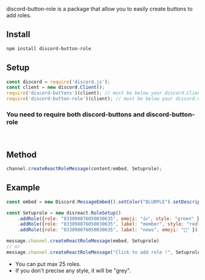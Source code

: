 
discord-button-role is a package that allow you to easily create buttons to add roles.

## Install
```sh
npm install discord-button-role
```
## Setup
```js
const discord = require('discord.js');
const client = new discord.Client();
require('discord-buttons')(client); // must be below your discord.Client()
require('discord-button-role')(client); // must be below your discord.Client()
```

### You need to require both discord-buttons and discord-button-role 

<br />

## Method
```js
channel.createReactRoleMessage(content/embed, Setuprole);
```

## Example
```js
const embed = new Discord.MessageEmbed().setColor("BLURPLE").setDescription("Click to add role !")

const Setuprole = new disreact.RoleSetup()
    .addRole({role: "833098076050030635", emoji: "👍", style: "green" })
    .addRole({role: "833098076050030635", label: "member", style: "red" })
    .addRole({role: "833098076050030635", label: "news", emoji: "📰" })

message.channel.createReactRoleMessage(embed, Setuprole)
// or 
message.channel.createReactRoleMessage("Click to add role !", Setuprole)
```
- You can put max 25 roles.
- If you don't precise any style, it will be "grey".

<br />

